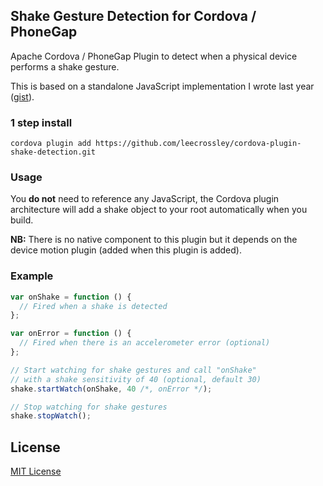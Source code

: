 ## Shake Gesture Detection for Cordova / PhoneGap

Apache Cordova / PhoneGap Plugin to detect when a physical device performs a shake gesture.

This is based on a standalone JavaScript implementation I wrote last year ([gist](https://gist.github.com/leecrossley/4078996)).

### 1 step install

```
cordova plugin add https://github.com/leecrossley/cordova-plugin-shake-detection.git
```

### Usage

You **do not** need to reference any JavaScript, the Cordova plugin architecture will add a shake object to your root automatically when you build.

**NB:** There is no native component to this plugin but it depends on the device motion plugin (added when this plugin is added).

### Example

```js
var onShake = function () {
  // Fired when a shake is detected
};

var onError = function () {
  // Fired when there is an accelerometer error (optional)
};

// Start watching for shake gestures and call "onShake"
// with a shake sensitivity of 40 (optional, default 30)
shake.startWatch(onShake, 40 /*, onError */);

// Stop watching for shake gestures
shake.stopWatch();
```

## License

[MIT License](http://ilee.mit-license.org)
